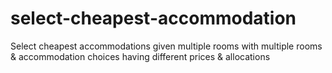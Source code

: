 # select-cheapest-accommodation
Select cheapest accommodations given multiple rooms with multiple rooms  &amp; accommodation choices having different prices &amp; allocations

